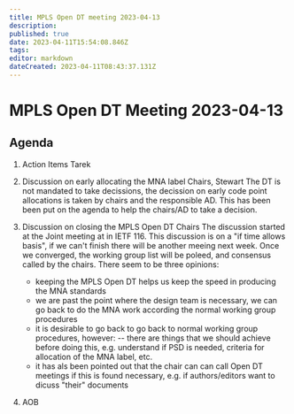 ```yaml
---
title: MPLS Open DT meeting 2023-04-13
description: 
published: true
date: 2023-04-11T15:54:08.846Z
tags: 
editor: markdown
dateCreated: 2023-04-11T08:43:37.131Z
---
```


# MPLS Open DT Meeting 2023-04-13

## Agenda
1. Action Items
    Tarek
    
1. Discussion on early allocating the MNA label
    Chairs, Stewart
    The DT is not mandated to take decissions, the decission on early code point allocations is taken by chairs and the responsible AD.
    This has been been put on the agenda to help the chairs/AD to take a decision.
    
    
1. Discussion on closing the MPLS Open DT
    Chairs
    The discussion started at the Joint meeting at in IETF 116.
    This discussion is on a "if time allows basis", if we can't finish there will be another meeing next week.
    Once we converged, the working group list will be poleed, and consensus called by the chairs.
    There seem to be three opinions:
    - keeping the MPLS Open DT helps us keep the speed in producing the MNA standards
    - we are past the point where the design team is necessary, we can go back to do the MNA work according the normal working group procedures
    - it is desirable to go back to go back to normal working group procedures, however:
    -- there are things that we should achieve before doing this, e.g. understand if PSD is needed, criteria for allocation of the MNA label, etc.
    - it has als been pointed out that the chair can can call Open DT meetings if this is found necessary, e.g. if authors/editors want to dicuss "their" documents
    
1. AOB